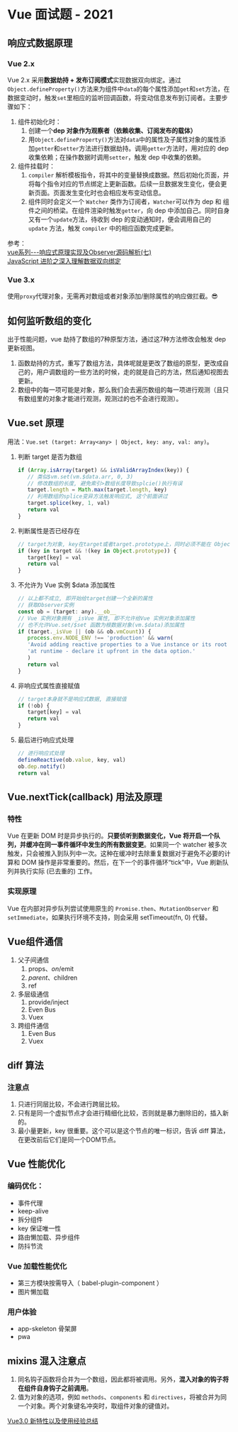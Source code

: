 # Vue 面试题 - 2021

## 响应式数据原理
### Vue 2.x
Vue 2.x 采用**数据劫持 + 发布订阅模式**实现数据双向绑定。通过`Object.defineProperty()`方法来为组件中`data`的每个属性添加`get`和`set`方法，在数据变动时，触发`set`里相应的监听回调函数，将变动信息发布到订阅者。主要步骤如下：  
1. 组件初始化时：
   1. 创建一个**dep 对象作为观察者（依赖收集、订阅发布的载体）**
   2. 用`Object.defineProperty()`方法对`data`中的属性及子属性对象的属性添加`getter`和`setter`方法进行数据劫持。调用`getter`方法时，用对应的 dep 收集依赖；在操作数据时调用`setter`，触发 dep 中收集的依赖。
2. 组件挂载时：
   1. `compiler` 解析模板指令，将其中的变量替换成数据。然后初始化页面，并将每个指令对应的节点绑定上更新函数。后续一旦数据发生变化，便会更新页面。页面发生变化时也会相应发布变动信息。
   2. 组件同时会定义一个 `Watcher` 类作为订阅者，`Watcher`可以作为 dep 和 组件之间的桥梁。在组件渲染时触发`getter`，向 dep 中添加自己。同时自身又有一个`update`方法，待收到 dep 的变动通知时，便会调用自己的 `update` 方法，触发 `compiler` 中的相应函数完成更新。

参考：  
[vue系列---响应式原理实现及Observer源码解析(七)](https://www.cnblogs.com/tugenhua0707/p/11754291.html)  
[JavaScript 进阶之深入理解数据双向绑定](https://my.oschina.net/u/3277205/blog/1499305)

### Vue 3.x
使用`proxy`代理对象，无需再对数组或者对象添加/删除属性的响应做拦截。😎

## 如何监听数组的变化
出于性能问题，vue 劫持了数组的7种原型方法，通过这7种方法修改会触发 dep 更新视图。
1. 函数劫持的方式，重写了数组方法，具体呢就是更改了数组的原型，更改成自己的，用户调数组的一些方法的时候，走的就是自己的方法，然后通知视图去更新。
2. 数组中的每一项可能是对象，那么我们会去遍历数组的每一项进行观测（且只有数组里的对象才能进行观测，观测过的也不会进行观测）。

## Vue.set 原理
用法：`Vue.set (target: Array<any> | Object, key: any, val: any)`。

1. 判断 target 是否为数组
   ```js
   if (Array.isArray(target) && isValidArrayIndex(key)) {
      // 类似$vm.set(vm.$data.arr, 0, 3)
      // 修改数组的长度, 避免索引>数组长度导致splcie()执行有误
      target.length = Math.max(target.length, key)
      // 利用数组的splice变异方法触发响应式, 这个前面讲过
      target.splice(key, 1, val)
      return val
   }
   ```
2. 判断属性是否已经存在
   ```js
   // target为对象, key在target或者target.prototype上，同时必须不能在 Object.prototype 上
   if (key in target && !(key in Object.prototype)) {
      target[key] = val
      return val
   }
   ```
3. 不允许为 Vue 实例 $data 添加属性
   ```js
   // 以上都不成立, 即开始给target创建一个全新的属性
   // 获取Observer实例
   const ob = (target: any).__ob__
   // Vue 实例对象拥有 _isVue 属性, 即不允许给Vue 实例对象添加属性
   // 也不允许Vue.set/$set 函数为根数据对象(vm.$data)添加属性
   if (target._isVue || (ob && ob.vmCount)) {
      process.env.NODE_ENV !== 'production' && warn(
      'Avoid adding reactive properties to a Vue instance or its root $data ' +
      'at runtime - declare it upfront in the data option.'
      )
      return val
   }
   ```
4. 非响应式属性直接赋值
   ```js
   // target本身就不是响应式数据, 直接赋值
   if (!ob) {
      target[key] = val
      return val
   }
   ```
5. 最后进行响应式处理
   ```js
   // 进行响应式处理
   defineReactive(ob.value, key, val)
   ob.dep.notify()
   return val
   ```

## Vue.nextTick(callback) 用法及原理
### 特性
Vue 在更新 DOM 时是异步执行的。**只要侦听到数据变化，Vue 将开启一个队列，并缓冲在同一事件循环中发生的所有数据变更**。如果同一个 watcher 被多次触发，只会被推入到队列中一次。这种在缓冲时去除重复数据对于避免不必要的计算和 DOM 操作是非常重要的。然后，在下一个的事件循环“tick”中，Vue 刷新队列并执行实际 (已去重的) 工作。
### 实现原理  
Vue 在内部对异步队列尝试使用原生的 `Promise.then`、`MutationObserver` 和 `setImmediate`，如果执行环境不支持，则会采用 setTimeout(fn, 0) 代替。

## Vue组件通信
1. 父子间通信
   1. props、$on/$emit
   2. $parent、$children
   3. ref
2. 多层级通信
   1. provide/inject
   2. Even Bus
   3. Vuex
3. 跨组件通信
   1. Even Bus
   2. Vuex

## diff 算法
### 注意点
1. 只进行同层比较，不会进行跨层比较。
2. 只有是同一个虚拟节点才会进行精细化比较，否则就是暴力删除旧的，插入新的。
3. 最小量更新，key 很重要。这个可以是这个节点的唯一标识，告诉 diff 算法，在更改前后它们是同一个DOM节点。

## Vue 性能优化
### 编码优化：
- 事件代理
- keep-alive
- 拆分组件
- key 保证唯一性
- 路由懒加载、异步组件
- 防抖节流

### Vue 加载性能优化
- 第三方模块按需导入（ babel-plugin-component ）
- 图片懒加载

### 用户体验
- app-skeleton  骨架屏
- pwa

## mixins 混入注意点
1. 同名钩子函数将合并为一个数组，因此都将被调用。另外，**混入对象的钩子将在组件自身钩子之前调用**。  
2. 值为对象的选项，例如 `methods`、`components` 和 `directives`，将被合并为同一个对象。两个对象键名冲突时，取组件对象的键值对。




[Vue3.0 新特性以及使用经验总结](https://juejin.cn/post/6940454764421316644?utm_source=gold_browser_extension)